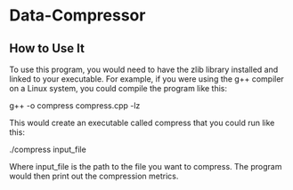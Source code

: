 # Data-Compressor

## How to Use It
To use this program, you would need to have the zlib library installed and linked to your executable. For example, if you were using the g++ compiler on a Linux system, you could compile the program like this:

g++ -o compress compress.cpp -lz


This would create an executable called compress that you could run like this:

./compress input_file

Where input_file is the path to the file you want to compress. The program would then print out the compression metrics.


